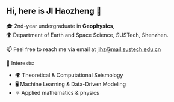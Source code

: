 ##  Hi, here is JI Haozheng 👋

🎓 2nd-year undergraduate in **Geophysics**,  
🌍 Department of Earth and Space Science, SUSTech, Shenzhen.

📫 Feel free to reach me via email at jihz@mail.sustech.edu.cn

🔭 Interests:
- 🌍 Theoretical & Computational Seismology
- 🖥️ Machine Learning & Data-Driven Modeling
- ⚛️ Applied mathematics & physics
